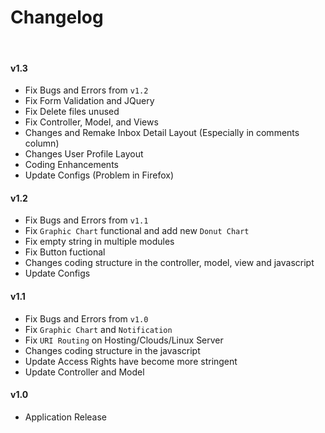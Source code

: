 # Changelog
<div class="border-top"><br></div>

#### v1.3
- Fix Bugs and Errors from `v1.2`
- Fix Form Validation and JQuery
- Fix Delete files unused
- Fix Controller, Model, and Views
- Changes and Remake Inbox Detail Layout (Especially in comments column)
- Changes User Profile Layout
- Coding Enhancements
- Update Configs (Problem in Firefox)

#### v1.2
- Fix Bugs and Errors from `v1.1`
- Fix `Graphic Chart` functional and add new `Donut Chart`
- Fix empty string in multiple modules
- Fix Button fuctional
- Changes coding structure in the controller, model, view and javascript
- Update Configs

#### v1.1
- Fix Bugs and Errors from `v1.0`
- Fix `Graphic Chart` and `Notification`
- Fix `URI Routing` on Hosting/Clouds/Linux Server
- Changes coding structure in the javascript
- Update Access Rights have become more stringent
- Update Controller and Model

#### v1.0
- Application Release
